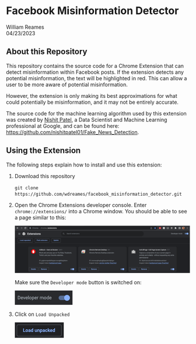 # Facebook Misinformation Detector

William Reames\
04/23/2023

## About this Repository

This repository contains the source code for a Chrome Extension that can detect misinformation within Facebook posts. If the extension detects any potential misinformation, the text will be highlighted in red. This can allow a user to be more aware of potential misinformation.

However, the extension is only making its best approximations for what could potentially be misinformation, and it may not be entirely accurate. 

The source code for the machine learning algorithm used by this extension was created by [Nishit Patel](https://www.linkedin.com/in/nishitp/), a Data Scientist and Machine Learning professional at Google, and can be found here: https://github.com/nishitpatel01/Fake_News_Detection. 

## Using the Extension

The following steps explain how to install and use this extension:

1. Download this repository

    `git clone https://github.com/wdreames/facebook_misinformation_detector.git`

2. Open the Chrome Extensions developer console. Enter `chrome://extensions/` into a Chrome window. You should be able to see a page similar to this:

    ![](images/chrome-developer-console.png)

    Make sure the `Developer mode` button is switched on:

    ![](images/developer-mode.png)

3. Click on `Load Unpacked`

    ![](images/load-unpacked.png)

    